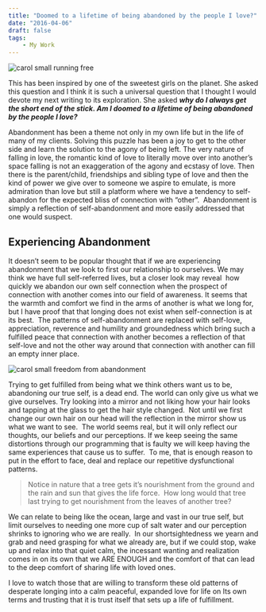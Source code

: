 ```yaml
---
title: "Doomed to a lifetime of being abandoned by the people I love?"
date: "2016-04-06"
draft: false
tags:
    - My Work
---
```


![carol small running
free](/img/carol-and-harper.jpg)

This has been inspired by one of the sweetest girls on the planet. She asked
this question and I think it is such a universal question that I thought I would
devote my next writing to its exploration. She asked **_why do I always get the
short end of the stick. Am I doomed to a lifetime of being abandoned by the
people I love?_**

Abandonment has been a theme not only in my own life but in the life of many of
my clients. Solving this puzzle has been a joy to get to the other side and
learn the solution to the agony of being left. The very nature of falling in
love, the romantic kind of love to literally move over into another’s space
falling is not an exaggeration of the agony and ecstasy of love. Then there is
the parent/child, friendships and sibling type of love and then the kind of
power we give over to someone we aspire to emulate, is more admiration than love
but still a platform where we have a tendency to self-abandon for the expected
bliss of connection with “other”.  Abandonment is simply a reflection of
self-abandonment and more easily addressed that one would suspect.

## Experiencing Abandonment

It doesn’t seem to be popular thought that if we are experiencing abandonment
that we look to first our relationship to ourselves. We may think we have full
self-referred lives, but a closer look may reveal  how quickly we abandon our
own self connection when the prospect of connection with another comes into our
field of awareness. It seems that the warmth and comfort we find in the arms of
another is what we long for, but I have proof that that longing does not exist
when self-connection is at its best.  The patterns of self-abandonment are
replaced with self-love, appreciation, reverence and humility and groundedness
which bring such a fulfilled peace that connection with another becomes a
reflection of that self-love and not the other way around that connection with
another can fill an empty inner place.

![carol small freedom from abandonment](/img/clipped-carol-and-ocean.jpg)

Trying to get fulfilled from being what we think others want us to be,
abandoning our true self, is a dead end. The world can only give us what we give
ourselves. Try looking into a mirror and not liking how your hair looks and
tapping at the glass to get the hair style changed.  Not until we first change
our own hair on our head will the reflection in the mirror show us what we want
to see.  The world seems real, but it will only reflect our thoughts, our
beliefs and our perceptions. If we keep seeing the same distortions through our
programming that is faulty we will keep having the same experiences that cause
us to suffer.  To me, that is enough reason to put in the effort to face, deal
and replace our repetitive dysfunctional patterns.

> Notice in nature that a tree gets it’s nourishment from the ground and the
> rain and sun that gives the life force.  How long would that tree last trying
> to get nourishment from the leaves of another tree?

We can relate to being like the ocean, large and vast in our true self, but
limit ourselves to needing one more cup of salt water and our perception shrinks
to ignoring who we are really.  In our shortsightedness we yearn and grab and
need grasping for what we already are, but if we could stop, wake up and relax
into that quiet calm, the incessant wanting and realization comes in on its own
that we ARE ENOUGH and the comfort of that can lead to the deep comfort of
sharing life with loved ones.

I love to watch those that are willing to transform these old patterns of
desperate longing into a calm peaceful, expanded love for life on Its own terms
and trusting that it is trust itself that sets up a life of fulfillment.
